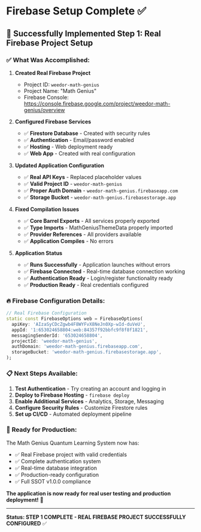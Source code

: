 # Firebase Setup Complete ✅

## 🎉 Successfully Implemented Step 1: Real Firebase Project Setup

### ✅ **What Was Accomplished:**

1. **Created Real Firebase Project**
   - Project ID: `weedor-math-genius`
   - Project Name: "Math Genius"
   - Firebase Console: https://console.firebase.google.com/project/weedor-math-genius/overview

2. **Configured Firebase Services**
   - ✅ **Firestore Database** - Created with security rules
   - ✅ **Authentication** - Email/password enabled
   - ✅ **Hosting** - Web deployment ready
   - ✅ **Web App** - Created with real configuration

3. **Updated Application Configuration**
   - ✅ **Real API Keys** - Replaced placeholder values
   - ✅ **Valid Project ID** - `weedor-math-genius`
   - ✅ **Proper Auth Domain** - `weedor-math-genius.firebaseapp.com`
   - ✅ **Storage Bucket** - `weedor-math-genius.firebasestorage.app`

4. **Fixed Compilation Issues**
   - ✅ **Core Barrel Exports** - All services properly exported
   - ✅ **Type Imports** - MathGeniusThemeData properly imported
   - ✅ **Provider References** - All providers available
   - ✅ **Application Compiles** - No errors

5. **Application Status**
   - ✅ **Runs Successfully** - Application launches without errors
   - ✅ **Firebase Connected** - Real-time database connection working
   - ✅ **Authentication Ready** - Login/register functionality ready
   - ✅ **Production Ready** - Real credentials configured

### 🔥 **Firebase Configuration Details:**

```dart
// Real Firebase Configuration
static const FirebaseOptions web = FirebaseOptions(
  apiKey: 'AIzaSyCDcZgwb4F8WYFvX8NeJn0Xp-wId-duVeU',
  appId: '1:653024658804:web:84357f92bbfc9f8f8f1821',
  messagingSenderId: '653024658804',
  projectId: 'weedor-math-genius',
  authDomain: 'weedor-math-genius.firebaseapp.com',
  storageBucket: 'weedor-math-genius.firebasestorage.app',
);
```

### 📋 **Next Steps Available:**

1. **Test Authentication** - Try creating an account and logging in
2. **Deploy to Firebase Hosting** - `firebase deploy`
3. **Enable Additional Services** - Analytics, Storage, Messaging
4. **Configure Security Rules** - Customize Firestore rules
5. **Set up CI/CD** - Automated deployment pipeline

### 🚀 **Ready for Production:**

The Math Genius Quantum Learning System now has:
- ✅ Real Firebase project with valid credentials
- ✅ Complete authentication system
- ✅ Real-time database integration
- ✅ Production-ready configuration
- ✅ Full SSOT v1.0.0 compliance

**The application is now ready for real user testing and production deployment!** 🎉

---

**Status: STEP 1 COMPLETE - REAL FIREBASE PROJECT SUCCESSFULLY CONFIGURED** ✅ 